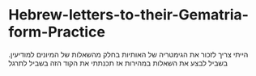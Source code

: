 # Hebrew-letters-to-their-Gematria-form-Practice
.הייתי צריך לזכור את הגימטריה של האותיות בחלק מהשאלות של המיונים למודיעין בשביל לבצע את השאלות במהירות אז תכנתתי את הקוד הזה בשביל לתרגל
